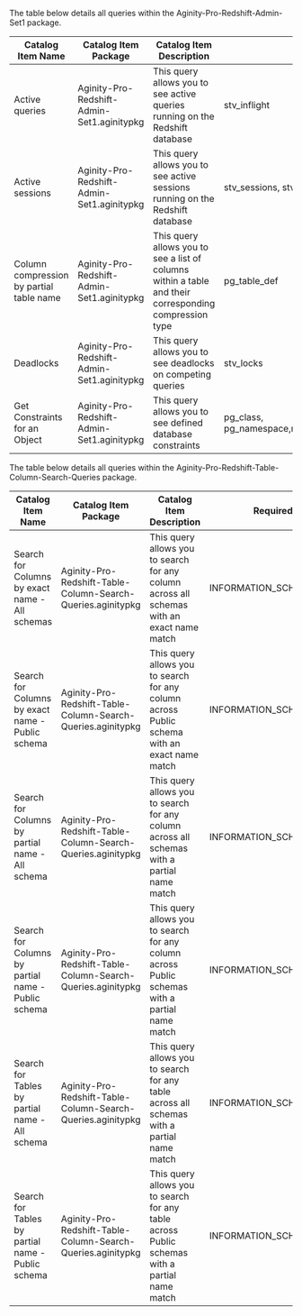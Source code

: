 The table below details all queries within the Aginity-Pro-Redshift-Admin-Set1 package.



|Catalog Item Name               |Catalog Item Package            |Catalog Item Description            | Required Table     |
|--------------------------      |--------------------------------|------------------------------------|--------------------|
|Active queries|Aginity-Pro-Redshift-Admin-Set1.aginitypkg| This query allows you to see active queries running on the Redshift database|stv_inflight|
|Active sessions|Aginity-Pro-Redshift-Admin-Set1.aginitypkg| This query allows you to see active sessions running on the Redshift database|stv_sessions, stv_recents|
|Column compression by partial table name|Aginity-Pro-Redshift-Admin-Set1.aginitypkg| This query allows you to see a list of columns within a table and their corresponding compression type|pg_table_def|
|Deadlocks|Aginity-Pro-Redshift-Admin-Set1.aginitypkg| This query allows you to see deadlocks on competing queries|stv_locks|
|Get Constraints for an Object|Aginity-Pro-Redshift-Admin-Set1.aginitypkg| This query allows you to see defined database constraints|pg_class, pg_namespace,relnamespace,pg_contraint,pg_class|


The table below details all queries within the Aginity-Pro-Redshift-Table-Column-Search-Queries package.



|Catalog Item Name               |Catalog Item Package            |Catalog Item Description            | Required Table     |
|--------------------------      |--------------------------------|------------------------------------|--------------------|
|Search for Columns by exact name - All schemas        |Aginity-Pro-Redshift-Table-Column-Search-Queries.aginitypkg| This query allows you to search for any column across all schemas with an exact name match|INFORMATION_SCHEMA.COLUMNS|
|Search for Columns by exact name - Public schema|Aginity-Pro-Redshift-Table-Column-Search-Queries.aginitypkg| This query allows you to search for any column across Public schema with an exact name match|INFORMATION_SCHEMA.COLUMNS|
|Search for Columns by partial name - All schema|Aginity-Pro-Redshift-Table-Column-Search-Queries.aginitypkg| This query allows you to search for any column across all schemas with a partial name match|INFORMATION_SCHEMA.COLUMNS|
|Search for Columns by partial name - Public schema|Aginity-Pro-Redshift-Table-Column-Search-Queries.aginitypkg| This query allows you to search for any column across Public schemas with a partial name match|INFORMATION_SCHEMA.COLUMNS|
|Search for Tables by partial name - All schema|Aginity-Pro-Redshift-Table-Column-Search-Queries.aginitypkg| This query allows you to search for any table across all schemas with a partial name match|INFORMATION_SCHEMA.COLUMNS|
|Search for Tables by partial name - Public schema|Aginity-Pro-Redshift-Table-Column-Search-Queries.aginitypkg| This query allows you to search for any table across Public schemas with a partial name match|INFORMATION_SCHEMA.COLUMNS|

